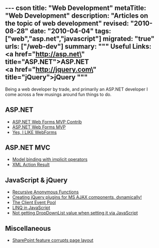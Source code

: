 --- cson
title: "Web Development"
metaTitle: "Web Development"
description: "Articles on the topic of web development"
revised: "2010-08-28"
date: "2010-04-04"
tags: ["web","asp.net","javascript"]
migrated: "true"
urls: ["/web-dev"]
summary: """
Useful Links:<br />
<a href=\"http://asp.net\" title=\"ASP.NET\">ASP.NET</a><br />
<a href=\"http://jquery.com\" title=\"jQuery\">jQuery</a>
"""
---
Being a web developer by trade, and primarily an ASP.NET developer I come across a few musings around fun things to do.

## ASP.NET ##

* [ASP.NET Web Forms MVP Contrib][1]
* [ASP.NET Web Forms MVP][2]
* [Yes, I LIKE WebForms][3]

## ASP.NET MVC ##

* [Model binding with implicit operators][4]
* [XML Action Result][5]

## JavaScript & jQuery ##

* [Recursive Anonymous Functions][6]
* [Creating jQuery plugins for MS AJAX components, dynamically!][7]
* [The Client Event Pool][8]
* [LINQ in JavaScript][9]
* [Not getting DropDownList value when setting it via JavaScript][10]

## Miscellaneous 

* [SharePoint feature corrupts page layout][11]


  [1]: /webforms-mvp-contrib
  [2]: /webforms-mvp
  [3]: /yes-i-like-webforms
  [4]: /aspnet-mvc-model-binding-with-implicit-operators
  [5]: /aspnet-mvc-xml-action-result
  [6]: /recursive-anonymous-functions
  [7]: /creating-jquery-plugins-from-ms-ajax-components
  [8]: /client-event-pool
  [9]: /linq-in-javascript
  [10]: /no-value-when-settings-dropdown-with-javascript
  [11]: /sharepoint-feature-corrupts-page-layout
